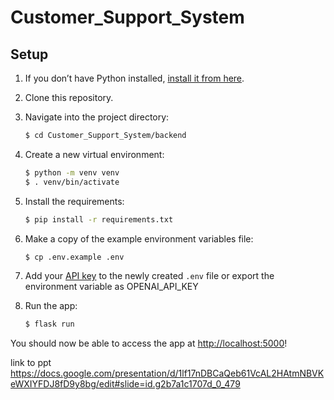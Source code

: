 # Customer_Support_System
## Setup

1. If you don’t have Python installed, [install it from here](https://www.python.org/downloads/).

2. Clone this repository.

3. Navigate into the project directory:

   ```bash
   $ cd Customer_Support_System/backend
   ```

4. Create a new virtual environment:

   ```bash
   $ python -m venv venv
   $ . venv/bin/activate
   ```

5. Install the requirements:

   ```bash
   $ pip install -r requirements.txt
   ```

6. Make a copy of the example environment variables file:

   ```bash
   $ cp .env.example .env
   ```

7. Add your [API key](https://beta.openai.com/account/api-keys) to the newly created `.env` file or export the environment variable as OPENAI_API_KEY


8. Run the app:

   ```bash
   $ flask run
   ```

You should now be able to access the app at [http://localhost:5000](http://localhost:5000)!


link to ppt
https://docs.google.com/presentation/d/1lf17nDBCaQeb61VcAL2HAtmNBVKeWXIYFDJ8fD9y8bg/edit#slide=id.g2b7a1c1707d_0_479